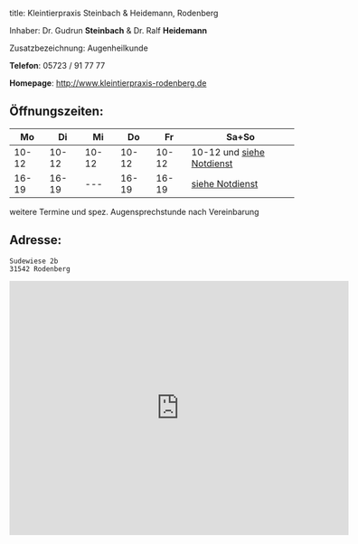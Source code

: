 title: Kleintierpraxis Steinbach & Heidemann, Rodenberg

Inhaber: Dr. Gudrun **Steinbach** & Dr. Ralf **Heidemann**

Zusatzbezeichnung: Augenheilkunde

**Telefon**: 05723 / 91 77 77

**Homepage**: <http://www.kleintierpraxis-rodenberg.de>


Öffnungszeiten:
---------------

|  Mo   |  Di   |  Mi   |  Do   |  Fr   |           Sa+So                      |
| ----- | ----- | ----- | ----- | ----- | ------------------------------------ |
| 10-12 | 10-12 | 10-12 | 10-12 | 10-12 | 10-12 und [siehe Notdienst](../notdienst.html) |
| 16-19 | 16-19 | ---   | 16-19 | 16-19 | [siehe Notdienst](../notdienst.html) |

weitere Termine und spez. Augensprechstunde nach Vereinbarung

Adresse:
---------

    Sudewiese 2b
    31542 Rodenberg

<iframe src="https://www.google.com/maps/embed?pb=!1m18!1m12!1m3!1d2439.296985374413!2d9.35729131578364!3d52.310613259477876!2m3!1f0!2f0!3f0!3m2!1i1024!2i768!4f13.1!3m3!1m2!1s0x47ba81eb353e8fed%3A0x4ff0a1b5a297c688!2sTier%C3%A4rztliche+Praxis+f%C3%BCr+Kleintiere!5e0!3m2!1sde!2sde!4v1455277758883" width="600" height="450" frameborder="0" style="border:0" allowfullscreen></iframe>

